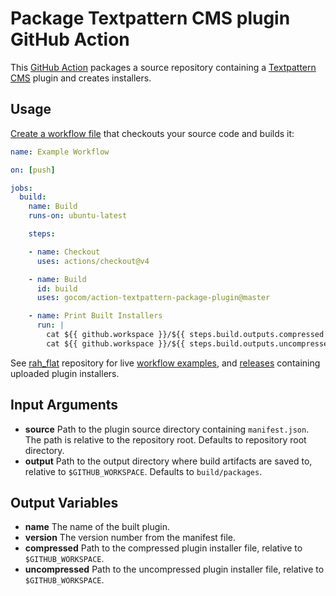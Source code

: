 Package Textpattern CMS plugin GitHub Action
=====

This [GitHub Action](https://help.github.com/en/articles/about-github-actions) packages a source repository containing
a [Textpattern CMS](https://textpattern.com) plugin and creates installers.

Usage
-----

[Create a workflow file](https://help.github.com/en/articles/configuring-a-workflow) that checkouts your source code and builds it:

```yaml
name: Example Workflow

on: [push]

jobs:
  build:
    name: Build
    runs-on: ubuntu-latest

    steps:

    - name: Checkout
      uses: actions/checkout@v4

    - name: Build
      id: build
      uses: gocom/action-textpattern-package-plugin@master

    - name: Print Built Installers
      run: |
        cat ${{ github.workspace }}/${{ steps.build.outputs.compressed }}
        cat ${{ github.workspace }}/${{ steps.build.outputs.uncompressed }}
```

See [rah_flat](https://github.com/gocom/rah_flat) repository for live
[workflow examples](https://github.com/gocom/rah_flat/blob/master/.github/workflows), and
[releases](https://github.com/gocom/rah_flat/releases) containing uploaded plugin installers.

Input Arguments
-----

* **source**
  Path to the plugin source directory containing `manifest.json`. The path is relative to the repository root. Defaults
  to repository root directory.
* **output**
  Path to the output directory where build artifacts are saved to, relative to `$GITHUB_WORKSPACE`. Defaults to
  `build/packages`.

Output Variables
-----

* **name**
  The name of the built plugin.
* **version**
  The version number from the manifest file.
* **compressed**
  Path to the compressed plugin installer file, relative to `$GITHUB_WORKSPACE`.
* **uncompressed**
  Path to the uncompressed plugin installer file, relative to `$GITHUB_WORKSPACE`.
